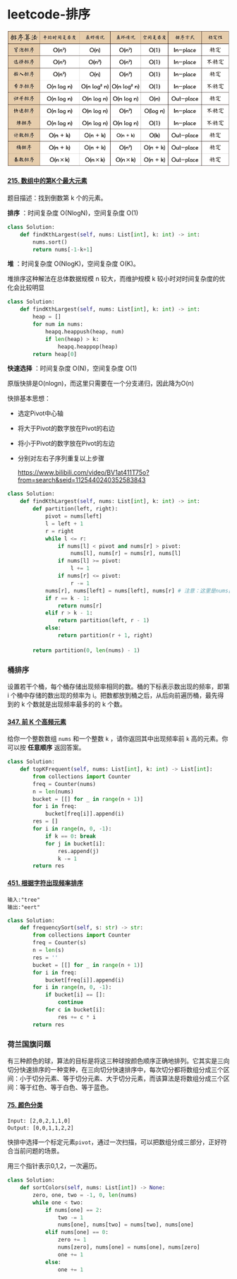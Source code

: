 # leetcode-排序

![排序](./img/排序.jpg)

#### [215. 数组中的第K个最大元素](https://leetcode-cn.com/problems/kth-largest-element-in-an-array/)

题目描述：找到倒数第 k 个的元素。

**排序** ：时间复杂度 O(NlogN)，空间复杂度 O(1)

```python
class Solution:
    def findKthLargest(self, nums: List[int], k: int) -> int:
        nums.sort()
        return nums[-1-k+1]
```

**堆** ：时间复杂度 O(NlogK)，空间复杂度 O(K)。

堆排序这种解法在总体数据规模 n 较大，而维护规模 k 较小时对时间复杂度的优化会比较明显

```python
class Solution:
    def findKthLargest(self, nums: List[int], k: int) -> int:
        heap = []
        for num in nums:
            heapq.heappush(heap, num)
            if len(heap) > k:
                heapq.heappop(heap) 
        return heap[0]
```

**快速选择** ：时间复杂度 O(N)，空间复杂度 O(1)

原版快排是O(nlogn)，而这里只需要在一个分支递归，因此降为O(n)

快排基本思想：

+ 选定Pivot中心轴

+ 将大于Pivot的数字放在Pivot的右边

+ 将小于Pivot的数字放在Pivot的左边

+ 分别对左右子序列重复以上步骤

  https://www.bilibili.com/video/BV1at411T75o?from=search&seid=1125440240352583843

```python
class Solution:
    def findKthLargest(self, nums: List[int], k: int) -> int:
        def partition(left, right):
            pivot = nums[left]
            l = left + 1
            r = right
            while l <= r:
                if nums[l] < pivot and nums[r] > pivot:
                    nums[l], nums[r] = nums[r], nums[l]
                if nums[l] >= pivot:
                    l += 1
                if nums[r] <= pivot:
                    r -= 1
            nums[r], nums[left] = nums[left], nums[r] # 注意：这里是nums[left]而不是pivot，要改变的数组的值
            if r == k - 1:
                return nums[r]
            elif r > k - 1:
                return partition(left, r - 1)
            else:
                return partition(r + 1, right)

        return partition(0, len(nums) - 1)
```

### 桶排序

设置若干个桶，每个桶存储出现频率相同的数。桶的下标表示数出现的频率，即第 i 个桶中存储的数出现的频率为 i。把数都放到桶之后，从后向前遍历桶，最先得到的 k 个数就是出现频率最多的的 k 个数。

#### [347. 前 K 个高频元素](https://leetcode-cn.com/problems/top-k-frequent-elements/)

给你一个整数数组 `nums` 和一个整数 `k` ，请你返回其中出现频率前 `k` 高的元素。你可以按 **任意顺序** 返回答案。

```python
class Solution:
    def topKFrequent(self, nums: List[int], k: int) -> List[int]:
        from collections import Counter
        freq = Counter(nums)
        n = len(nums)
        bucket = [[] for _ in range(n + 1)]
        for i in freq:
            bucket[freq[i]].append(i)
        res = []
        for i in range(n, 0, -1):
            if k == 0: break
            for j in bucket[i]:
                res.append(j)
                k -= 1
        return res
```

#### [451. 根据字符出现频率排序](https://leetcode-cn.com/problems/sort-characters-by-frequency/)

```
输入:"tree"
输出:"eert"
```

```python
class Solution:
    def frequencySort(self, s: str) -> str: 
        from collections import Counter
        freq = Counter(s)
        n = len(s)
        res = ''
        bucket = [[] for _ in range(n + 1)]
        for i in freq:
            bucket[freq[i]].append(i)
        for i in range(n, 0, -1):
            if bucket[i] == []:
                continue
            for c in bucket[i]:
                res += c * i
        return res
```

### 荷兰国旗问题

有三种颜色的球，算法的目标是将这三种球按颜色顺序正确地排列。它其实是三向切分快速排序的一种变种，在三向切分快速排序中，每次切分都将数组分成三个区间：小于切分元素、等于切分元素、大于切分元素，而该算法是将数组分成三个区间：等于红色、等于白色、等于蓝色。

#### [75. 颜色分类](https://leetcode-cn.com/problems/sort-colors/)

```
Input: [2,0,2,1,1,0]
Output: [0,0,1,1,2,2]
```

快排中选择一个标定元素`pivot`，通过一次扫描，可以把数组分成三部分，正好符合当前问题的场景。

用三个指针表示0,1,2，一次遍历。

```python
class Solution:
    def sortColors(self, nums: List[int]) -> None:
        zero, one, two = -1, 0, len(nums)
        while one < two:
            if nums[one] == 2:
                two -= 1
                nums[one], nums[two] = nums[two], nums[one]
            elif nums[one] == 0:
                zero += 1
                nums[zero], nums[one] = nums[one], nums[zero]
                one += 1
            else:
                one += 1
```

